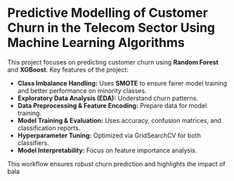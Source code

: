# Predictive Modelling of Customer Churn in the Telecom Sector Using Machine Learning Algorithms

This project focuses on predicting customer churn using **Random Forest** and **XGBoost**. Key features of the project:

- **Class Imbalance Handling:** Uses **SMOTE** to ensure fairer model training and better performance on minority classes.  
- **Exploratory Data Analysis (EDA):** Understand churn patterns.  
- **Data Preprocessing & Feature Encoding:** Prepare data for model training.  
- **Model Training & Evaluation:** Uses accuracy, confusion matrices, and classification reports.  
- **Hyperparameter Tuning:** Optimized via GridSearchCV for both classifiers.  
- **Model Interpretability:** Focus on feature importance analysis.  

This workflow ensures robust churn prediction and highlights the impact of bala
